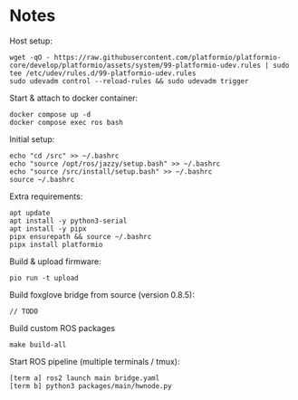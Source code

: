 # Notes

Host setup:
```
wget -qO - https://raw.githubusercontent.com/platformio/platformio-core/develop/platformio/assets/system/99-platformio-udev.rules | sudo tee /etc/udev/rules.d/99-platformio-udev.rules
sudo udevadm control --reload-rules && sudo udevadm trigger
```

Start & attach to docker container:
```
docker compose up -d
docker compose exec ros bash
```

Initial setup:
```
echo "cd /src" >> ~/.bashrc
echo "source /opt/ros/jazzy/setup.bash" >> ~/.bashrc
echo "source /src/install/setup.bash" >> ~/.bashrc
source ~/.bashrc
```

Extra requirements:
```
apt update
apt install -y python3-serial
apt install -y pipx
pipx ensurepath && source ~/.bashrc
pipx install platformio
```

Build & upload firmware:
```
pio run -t upload
```

Build foxglove bridge from source (version 0.8.5):
```
// TODO
```

Build custom ROS packages
```
make build-all
```

Start ROS pipeline (multiple terminals / tmux):
```
[term a] ros2 launch main bridge.yaml
[term b] python3 packages/main/hwnode.py
```
